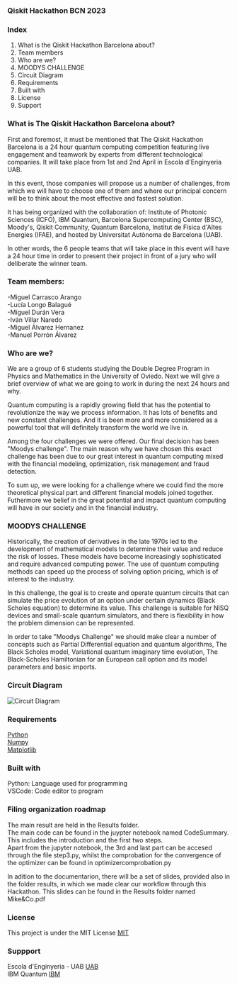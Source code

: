### **Qiskit** **Hackathon** **BCN** **2023**

### **Index**

1. What is the Qiskit Hackathon Barcelona about? <br>
2. Team members <br>
3. Who are we? <br>
4. MOODYS CHALLENGE <br>
5. Circuit Diagram <br>
6. Requirements <br>
7. Built with <br>
8. License <br>
9. Support <br>


### **What** **is** **The** **Qiskit** **Hackathon** **Barcelona** **about?**

First and foremost, it must be mentioned that The Qiskit Hackathon Barcelona is a 24 hour quantum computing competition featuring live engagement and teamwork by experts from different technological companies. It will take place from 1st and 2nd April in Escola d'Enginyeria UAB.

In this event, those companies will propose us a number of challenges, from which we will have to choose one of them and where our principal concern will be to think about the most effective and fastest solution. 

It has being organized with the collaboration of: Institute of Photonic Sciences (ICFO), IBM Quantum, Barcelona Supercomputing Center (BSC), Moody's, Qiskit Community, Quantum Barcelona, Institut de Física d'Altes Energies (IFAE), and hosted by Universitat Autònoma de Barcelona (UAB).

In other words, the 6 people teams that will take place in this event will have a 24 hour time in order to present their project in front of a jury who will deliberate the winner team.

### **Team** **members:**   


-Miguel Carrasco Arango <br>
-Lucía Longo Balagué <br>
-Miguel Durán Vera <br>
-Iván Villar Naredo <br>
-Miguel Álvarez Hernanez <br>
-Manuel Porrón Álvarez <br>


### **Who** **are** **we?**




We are a group of 6 students studying the Double Degree Program in Physics and Mathematics in the University of Oviedo. Next we will give a brief overview of what we are  going to work in during the next 24 hours and why.

Quantum computing is a rapidly growing field that has the potential to revolutionize the way we process information. It has lots of benefits and new constant challenges. And it is been more and more considered as a powerful tool that will definitely transform the world we live in.

Among the four challenges we were offered. Our final decision has been "Moodys challenge". The main reason why we have chosen this exact challenge has been due to our great interest in quantum computing mixed with the financial modeling, optimization, risk management and fraud detection.

To sum up, we were looking for a challenge where we could find the more theoretical physical part and different financial models joined together. Futhermore we belief in the great potential and impact quantum computing will have in our society and in the financial industry.



### **MOODYS CHALLENGE**

Historically, the creation of derivatives in the late 1970s led to the development of mathematical models to determine their value and reduce the risk of losses. These models have become increasingly sophisticated and require advanced computing power. The use of quantum computing methods can speed up the process of solving option pricing, which is of interest to the industry.

In this challenge, the goal is to create and operate quantum circuits that can simulate the price evolution of an option under certain dynamics (Black Scholes equation) to determine its value. This challenge is suitable for NISQ devices and small-scale quantum simulators, and there is flexibility in how the problem dimension can be represented.

In order to take "Moodys Challenge" we should make clear a number of concepts such as Partial Differential equation and quantum algorithms, The Black Scholes model, Variational quantum imaginary time evolution, The Black-Scholes Hamiltonian for an European call option and its model parameters and basic imports.

### **Circuit Diagram**

![Circuit Diagram](https://github.com/isivoxx/Qiskit-Hackathon-BCN/blob/main/Resources/circ.png)

### **Requirements**

[Python](https://aprendeconalf.es/docencia/python/manual/) <br>
[Numpy](https://numpy.org/doc/) <br>
[Matplotlib](https://matplotlib.org) <br>


### **Built with**


Python: Language used for programming <br>
VSCode: Code editor to program <br>


### **Filing organization roadmap**
The main result are held in the Results folder. <br>
The main code can be found in the juypter notebook named CodeSummary. This includes the introduction and the first two steps. <br>
Apart from the jupyter notebook, the 3rd and last part can be accesed through the file step3.py, whilst the comprobation for the convergence of the optimizer can be found in optimizercomprobation.py

In adition to the documentarion, there will be a set of slides, provided also in the folder results, in which we made clear our workflow through this Hackathon. This slides can be found in the Results folder named Mike&Co.pdf


### **License**

This project is under the MIT License
[MIT](https://opensource.org/license/mit/)


### **Suppport**
Escola d'Enginyeria - UAB
[UAB](https://www.uab.cat/enginyeria/) <br>
IBM Quantum
[IBM](https://quantum-computing.ibm.com/composer/files/f130b532a43fcbfc655fa49d0c9e82f19243be194211259ae675510796094d1f) <br>
